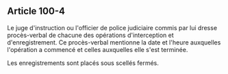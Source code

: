 Article 100-4
----
Le juge d'instruction ou l'officier de police judiciaire commis par lui dresse
procès-verbal de chacune des opérations d'interception et d'enregistrement. Ce
procès-verbal mentionne la date et l'heure auxquelles l'opération a commencé et
celles auxquelles elle s'est terminée.

Les enregistrements sont placés sous scellés fermés.
